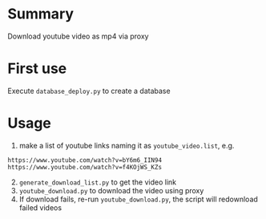 # Summary
Download youtube video as mp4 via proxy

# First use
Execute `database_deploy.py` to create a database

# Usage
1. make a list of youtube links naming it as `youtube_video.list`, e.g.
```
https://www.youtube.com/watch?v=bY6m6_IIN94
https://www.youtube.com/watch?v=f4KOjWS_KZs
```
2. `generate_download_list.py` to get the video link
3. `youtube_download.py` to download the video using proxy
4. If download fails, re-run `youtube_download.py`, the script will redownload failed videos